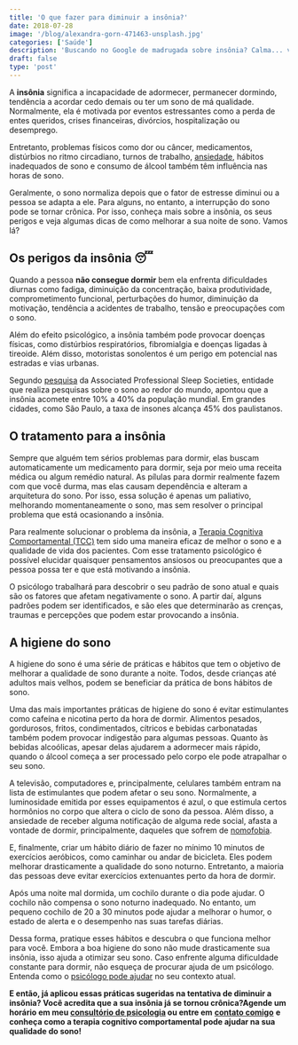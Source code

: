 ```yaml
---
title: 'O que fazer para diminuir a insônia?'
date: 2018-07-28
image: '/blog/alexandra-gorn-471463-unsplash.jpg'
categories: ['Saúde']
description: 'Buscando no Google de madrugada sobre insônia? Calma... você não está sozinho. A Psicologia ensina sobre como melhorar seu sono com poucas mud...'
draft: false
type: 'post'
---
```


A **insônia** significa a incapacidade de adormecer, permanecer dormindo, tendência a acordar cedo demais ou ter um sono de má qualidade. Normalmente, ela é motivada por eventos estressantes como a perda de entes queridos, crises financeiras, divórcios, hospitalização ou desemprego.

Entretanto, problemas físicos como dor ou câncer, medicamentos, distúrbios no ritmo circadiano, turnos de trabalho, [ansiedade](/5-dicas-de-como-lidar-com-pessoas-com-transtorno-de-ansiedade/), hábitos inadequados de sono e consumo de álcool também têm influência nas horas de sono.

Geralmente, o sono normaliza depois que o fator de estresse diminui ou a pessoa se adapta a ele. Para alguns, no entanto, a interrupção do sono pode se tornar crônica. Por isso, conheça mais sobre a insônia, os seus perigos e veja algumas dicas de como melhorar a sua noite de sono. Vamos lá?

## **Os perigos da insônia 😴**

Quando a pessoa **não consegue dormir** bem ela enfrenta dificuldades diurnas como fadiga, diminuição da concentração, baixa produtividade, comprometimento funcional, perturbações do humor, diminuição da motivação, tendência a acidentes de trabalho, tensão e preocupações com o sono.

Além do efeito psicológico, a insônia também pode provocar doenças físicas, como distúrbios respiratórios, fibromialgia e doenças ligadas à tireoide. Além disso, motoristas sonolentos é um perigo em potencial nas estradas e vias urbanas.

Segundo [pesquisa](https://www.correiobraziliense.com.br/app/noticia/revista/2012/07/29/interna_revista_correio,312671/o-perigo-de-nao-dormir.shtml) da Associated Professional Sleep Societies, entidade que realiza pesquisas sobre o sono ao redor do mundo, apontou que a insônia acomete entre 10% a 40% da população mundial. Em grandes cidades, como São Paulo, a taxa de insones alcança 45% dos paulistanos.

## **O tratamento para a insônia**

Sempre que alguém tem sérios problemas para dormir, elas buscam automaticamente um medicamento para dormir, seja por meio uma receita médica ou algum remédio natural. As pílulas para dormir realmente fazem com que você durma, mas elas causam dependência e alteram a arquitetura do sono. Por isso, essa solução é apenas um paliativo, melhorando momentaneamente o sono, mas sem resolver o principal problema que está ocasionando a insônia.

Para realmente solucionar o problema da insônia, a [Terapia Cognitiva Comportamental (TCC)](/como-funciona-a-terapia-cognitiva-comportamental/) tem sido uma maneira eficaz de melhor o sono e a qualidade de vida dos pacientes. Com esse tratamento psicológico é possível elucidar quaisquer pensamentos ansiosos ou preocupantes que a pessoa possa ter e que está motivando a insônia.

O psicólogo trabalhará para descobrir o seu padrão de sono atual e quais são os fatores que afetam negativamente o sono. A partir daí, alguns padrões podem ser identificados, e são eles que determinarão as crenças, traumas e percepções que podem estar provocando a insônia.

## **A higiene do sono**

A higiene do sono é uma série de práticas e hábitos que tem o objetivo de melhorar a qualidade de sono durante a noite. Todos, desde crianças até adultos mais velhos, podem se beneficiar da prática de bons hábitos de sono.

Uma das mais importantes práticas de higiene do sono é evitar estimulantes como cafeína e nicotina perto da hora de dormir. Alimentos pesados, gordurosos, fritos, condimentados, cítricos e bebidas carbonatadas também podem provocar indigestão para algumas pessoas. Quanto às bebidas alcoólicas, apesar delas ajudarem a adormecer mais rápido, quando o álcool começa a ser processado pelo corpo ele pode atrapalhar o seu sono.

A televisão, computadores e, principalmente, celulares também entram na lista de estimulantes que podem afetar o seu sono. Normalmente, a luminosidade emitida por esses equipamentos é azul, o que estimula certos hormônios no corpo que altera o ciclo de sono da pessoa. Além disso, a ansiedade de receber alguma notificação de alguma rede social, afasta a vontade de dormir, principalmente, daqueles que sofrem de [nomofobia](/nomofobia-medo-de-ficar-sem-o-celular/).

E, finalmente, criar um hábito diário de fazer no mínimo 10 minutos de exercícios aeróbicos, como caminhar ou andar de bicicleta. Eles podem melhorar drasticamente a qualidade do sono noturno. Entretanto, a maioria das pessoas deve evitar exercícios extenuantes perto da hora de dormir.

Após uma noite mal dormida, um cochilo durante o dia pode ajudar. O cochilo não compensa o sono noturno inadequado. No entanto, um pequeno cochilo de 20 a 30 minutos pode ajudar a melhorar o humor, o estado de alerta e o desempenho nas suas tarefas diárias.

Dessa forma, pratique esses hábitos e descubra o que funciona melhor para você. Embora a boa higiene do sono não mude drasticamente sua insônia, isso ajuda a otimizar seu sono. Caso enfrente alguma dificuldade constante para dormir, não esqueça de procurar ajuda de um psicólogo. Entenda como o [psicólogo pode ajudar](/pra-que-serve-um-psicologo-clinico/) no seu contexto atual.

**E então, já aplicou essas práticas sugeridas na tentativa de diminuir a insônia? Você acredita que a sua insônia já se tornou crônica?Agende um horário em meu [consultório de psicologia](/) ou entre em** [**contato comigo**](/contato/) **e conheça como a terapia cognitivo comportamental pode ajudar na sua qualidade do sono!**
